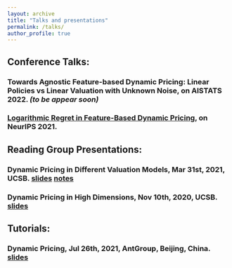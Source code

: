 ```yaml
---
layout: archive
title: "Talks and presentations"
permalink: /talks/
author_profile: true
---
```





## Conference Talks:

###       Towards Agnostic Feature-based Dynamic Pricing: Linear Policies vs Linear Valuation with Unknown Noise, on AISTATS 2022. *(to be appear soon)*

###       [Logarithmic Regret in Feature-Based Dynamic Pricing](https://neurips.cc/virtual/2021/poster/27718), on NeurIPS 2021.


## Reading Group Presentations:

###       Dynamic Pricing in Different Valuation Models, Mar 31st, 2021, UCSB. [slides](/talks/0331reading_group_slides.pdf) [notes](/talks/0331reading_group_notes.pdf)

###       Dynamic Pricing in High Dimensions, Nov 10th, 2020, UCSB. [slides](/talks/20201110_reading_group_slides.pdf)

## Tutorials:


###       Dynamic Pricing, Jul 26th, 2021, AntGroup, Beijing, China. [slides](/talks/20210726_Dynamic_Pricing.pdf)

<!--
{% if site.talkmap_link == true %}

<p style="text-decoration:underline;"><a href="/talkmap.html">See a map of all the places I've given a talk!</a></p>

{% endif %}

{% for post in site.talks reversed %}
  {% include archive-single-talk.html %}
{% endfor %}
-->
